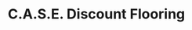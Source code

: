 ---
title: "C.A.S.E. Discount Flooring"
url: /anderson/c-a-s-e-discount-flooring/
shop: Fußböden
---